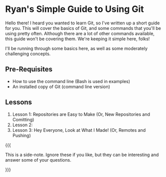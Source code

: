 # Ryan's Simple Guide to Using Git

Hello there! I heard you wanted to learn Git, so I've written up a short guide
for you. This will cover the basics of Git, and some commands that you'll
be using pretty often. Although there are a lot of other commands available,
this guide won't be covering them. We're keeping it simple here, folks!

I'll be running through some basics here, as well as some moderately challenging
concepts.

## Pre-Requisites

- How to use the command line (Bash is used in examples)
- An installed copy of Git (command line version)

## Lessons

1. Lesson 1: Repositories are Easy to Make (Or, New Repositories and Comitting)
2. Lesson 2:
3. Lesson 3: Hey Everyone, Look at What I Made! (Or, Remotes and Pushing)

{{{

This is a side-note. Ignore these if you like, but they can be interesting and
answer some of your questions.

}}}